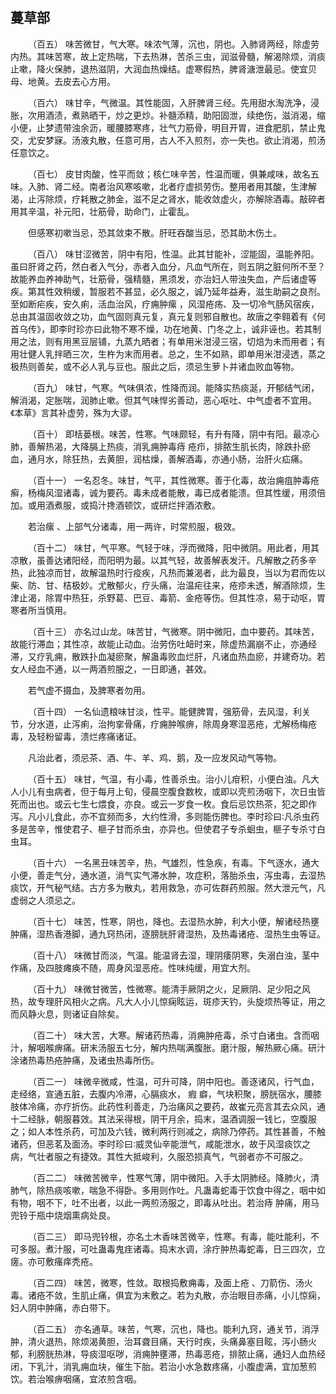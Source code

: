 ## 蔓草部


&emsp;&emsp;（百五） 味苦微甘，气大寒。味浓气薄，沉也，阴也。入肺肾两经，除虚劳内热。其味苦寒，故上定热喘，下去热淋，苦杀三虫，润滋骨髓，解渴除烦，消痰止嗽，降火保肺，退热滋阴，大润血热燥结。虚寒假热，脾肾溏泄最忌。使宜贝母、地黄。去皮去心方用。

&emsp;&emsp;（百六） 味甘辛，气微温。其性能固，入肝脾肾三经。先用甜水淘洗净，浸胀，次用酒渍，煮熟晒干，炒之更炒。补髓添精，助阳固泄，续绝伤，滋消渴，缩小便，止梦遗带浊余沥，暖腰膝寒疼，壮气力筋骨，明目开胃，进食肥肌，禁止鬼交，尤安梦寐。汤液丸散，任意可用，古人不入煎剂，亦一失也。欲止消渴，煎汤任意饮之。

&emsp;&emsp;（百七） 皮甘肉酸，性平而敛；核仁味辛苦，性温而暖，俱兼咸味，故名五味。入肺、肾二经。南者治风寒咳嗽，北者疗虚损劳伤。整用者用其酸，生津解渴，止泻除烦，疗耗散之肺金，滋不足之肾水，能收敛虚火，亦解除酒毒。敲碎者用其辛温，补元阳，壮筋骨，助命门，止霍乱。

&emsp;&emsp;但感寒初嗽当忌，恐其敛束不散。肝旺吞酸当忌，恐其助木伤土。

&emsp;&emsp;（百八） 味甘涩微苦，阴中有阳，性温。此其甘能补，涩能固，温能养阳。虽曰肝肾之药，然白者入气分，赤者入血分，凡血气所在，则五阴之脏何所不至？故能养血养神助气，壮筋骨，强精髓，黑须发，亦治妇人带浊失血，产后诸虚等疾。第其性效稍缓，暂服若不甚显，必久服之，诚乃延年益寿，滋生助嗣之良剂。至如断疟疾，安久痢，活血治风，疗痈肿瘰 ，风湿疮疡、及一切冷气肠风宿疾，总由其温固收敛之功，血气固则真元复，真元复则邪自散也。故唐之李翱着有《何首乌传》，即李时珍亦曰此物不寒不燥，功在地黄、门冬之上，诚非诬也。若其制用之法，则有用黑豆层铺，九蒸九晒者；有单用米泔浸三宿，切焙为未而用者；有用壮健人乳拌晒三次，生杵为末而用者。总之，生不如熟，即单用米泔浸透，蒸之极热则善矣，或不必人乳与豆也。服此之后，须忌生萝卜并诸血败血等物。

&emsp;&emsp;（百九） 味甘，气寒。气味俱浓，性降而润。能降实热痰涎，开郁结气闭，解消渴，定胀喘，润肺止嗽。但其气味悍劣善动，恶心呕吐、中气虚者不宜用。《本草》言其补虚劳，殊为大谬。

&emsp;&emsp;（百十） 即栝蒌根。味苦，性寒。气味颇轻，有升有降，阴中有阳。最凉心肺，善解热渴，大降膈上热痰，消乳痈肿毒痔 疮疖，排脓生肌长肉，除跌扑瘀血，通月水，除狂热，去黄胆，润枯燥，善解酒毒，亦通小肠，治肝火疝痛。

&emsp;&emsp;（百十一） 一名忍冬。味甘，气平，其性微寒。善于化毒，故治痈疽肿毒疮癣，杨梅风湿诸毒，诚为要药。毒未成者能散，毒已成者能溃。但其性缓，用须倍加。或用酒煮服，或捣汁搀酒顿饮，或研烂拌酒浓敷。

&emsp;&emsp;若治瘰 、上部气分诸毒，用一两许，时常煎服，极效。

&emsp;&emsp;（百十二） 味甘，气平寒。气轻于味，浮而微降，阳中微阴。用此者，用其凉散，虽善达诸阳经，而阳明为最。以其气轻，故善解表发汗。凡解散之药多辛热，此独凉而甘，故解温热时行疫疾，凡热而兼渴者，此为最良，当以为君而佐以柴、防、甘、桔极妙。尤散郁火，疗头痛，治温疟往来，疮疹未透，解酒除烦，生津止渴，除胃中热狂，杀野葛、巴豆、毒箭、金疮等伤。但其性凉，易于动呕，胃寒者所当慎用。

&emsp;&emsp;（百十三） 亦名过山龙。味苦甘，气微寒。阴中微阳，血中要药。其味苦，故能行滞血；其性凉，故能止动血。治劳伤吐衄时来，除虚热漏崩不止，亦通经滞，又疗乳痈，散跌扑血凝瘀聚，解蛊毒败血烂肝，凡诸血热血瘀，并建奇功。若女人经血不通，以一两酒煎服之，一日即通，甚效。

&emsp;&emsp;若气虚不摄血，及脾寒者勿用。

&emsp;&emsp;（百十四） 一名仙遗粮味甘淡，性平。能健脾胃，强筋骨，去风湿，利关节，分水道，止泻痢，治拘挛骨痛，疗痈肿喉痹，除周身寒湿恶疮，尤解杨梅疮毒，及轻粉留毒，溃烂疼痛诸证。

&emsp;&emsp;凡治此者，须忌茶、酒、牛、羊、鸡、鹅，及一应发风动气等物。

&emsp;&emsp;（百十五） 味甘，气温，有小毒，性善杀虫。治小儿疳积，小便白浊。凡大人小儿有虫病者，但于每月上旬，侵晨空腹食数枚，或即以壳煎汤咽下，次日虫皆死而出也。或云七生七煨食，亦良。或云一岁食一枚。食后忌饮热茶，犯之即作泻。凡小儿食此，亦不宜频而多，大约性滑，多则能伤脾也。李时珍曰∶凡杀虫药多是苦辛，惟使君子、榧子甘而杀虫，亦异也。但使君子专杀蛔虫，榧子专杀寸白虫耳。

&emsp;&emsp;（百十六） 一名黑丑味苦辛，热，气雄烈，性急疾，有毒。下气逐水，通大小便，善走气分，通水道，消气实气滞水肿，攻症积，落胎杀虫，泻虫毒，去湿热痰饮，开气秘气结。古方多为散丸，若用救急，亦可佐群药煎服。然大泄元气，凡虚弱之人须忌之。

&emsp;&emsp;（百十七） 味苦，性寒，阴也，降也。去湿热水肿，利大小便，解诸经热壅肿痛，湿热香港脚，通九窍热闭，逐膀胱肝肾湿热，及热毒诸疮、湿热生虫等证。

&emsp;&emsp;（百十八） 味微甘而淡，气温。能温肾去湿，理阴痿阴寒，失溺白浊，茎中作痛，及四肢瘫痪不随，周身风湿恶疮。性味纯缓，用宜大剂。

&emsp;&emsp;（百十九） 味微甘微苦，性微寒。能清手厥阴之火，足厥阴、足少阳之风热，故专理肝风相火之病。凡大人小儿惊痫眩运，斑疹天钓，头旋烦热等证，用之而风静火息，则诸证自除矣。

&emsp;&emsp;（百二十） 味大苦，大寒。解诸药热毒，消痈肿疮毒，杀寸白诸虫。含而咽汁，解咽喉痹痛。研末汤服五七分，解内热喘满腹胀。磨汁服，解热厥心痛。研汁涂诸热毒热疮肿痛，及诸虫热毒所伤。

&emsp;&emsp;（百二一） 味微辛微咸，性温，可升可降，阴中阳也。善逐诸风，行气血，走经络，宣通五脏，去腹内冷滞，心膈痰水， 瘕 癖，气块积聚，膀胱宿水，腰膝肢体冷痛，亦疗折伤。此药性利善走，乃治痛风之要药，故崔元亮言其去众风，通十二经脉，朝服暮效。其法采得根，阴干月余，捣末，温酒调服一钱匕，空腹服之；如人本性杀药，可加及六钱，微利两行则减之，病除乃停药。其性甚善，不触诸药，但恶茗及面汤。李时珍曰∶威灵仙辛能泄气，咸能泄水，故于风湿痰饮之病，气壮者服之有捷效。其性大抵峻利，久服恐损真气，气弱者亦不可服之。

&emsp;&emsp;（百二二） 味微苦微辛，性寒气薄，阴中微阳。入手太阴肺经。降肺火，清肺气，除热痰咳嗽，喘急不得卧。多用则作吐。凡蛊毒蛇毒于饮食中得之，咽中如有物，咽不下，吐不出者，以此一两煎汤服之，即毒从吐出。若治痔 肿痛，用马兜铃于瓶中烧烟熏病处良。

&emsp;&emsp;（百二三） 即马兜铃根，亦名土木香味苦微辛，性寒。有毒，能吐能利，不可多服。煮汁服，可吐蛊毒鬼疰诸毒。捣末水调，涂疔肿热毒蛇毒，日三四次，立瘥。亦可敷瘙痒秃疮。

&emsp;&emsp;（百二四） 味苦，微寒，性敛。取根捣敷痈毒，及面上疮 、刀箭伤、汤火毒。诸疮不敛，生肌止痛，俱宜为末敷之。若为丸散，亦治眼目赤痛，小儿惊痫，妇人阴中肿痛，赤白带下。

&emsp;&emsp;（百二五） 亦名通草。味苦，气寒，沉也，降也。能利九窍，通关节，消浮肿，清火退热，除烦渴黄胆，治耳聋目痛，天行时疾，头痛鼻塞目眩，泻小肠火郁，利膀胱热淋，导痰湿呕哕，消痈肿壅滞，热毒恶疮，排脓止痛，通妇人血热经闭，下乳汁，消乳痈血块，催生下胎。若治小水急数疼痛，小腹虚满，宜加葱煎饮。若治喉痹咽痛，宜浓煎含咽。

